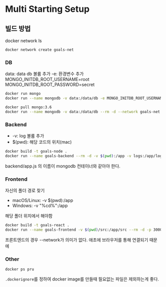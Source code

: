# Multi Starting Setup

## 빌드 방법

docker network ls

``` bash
docker network create goals-net
```

### DB

data: data db 볼륨 추가
-e: 환경변수 추가
MONGO_INITDB_ROOT_USERNAME=root
MONGO_INITDB_ROOT_PASSWORD=secret

``` bash
docker run mongo
docker run --name mongodb -v data:/data/db -e MONGO_INITDB_ROOT_USERNAME=admin -e MONGO_INITDB_ROOT_PASSWORD=password --rm -d --network goals-net mongo

docker pull mongo:3.6
docker run --name mongodb -v data:/data/db --rm -d --network goals-net mongo:3.6

```

### Backend

- -v: log 볼륨 추가
- $(pwd): 해당 코드의 위치(mac)

``` bash
docker build -t goals-node .
docker run --name goals-backend --rm -d -v $(pwd):/app -v logs:/app/logs -v /app/node_modules --network goals-net -p 80:80 goals-node
```

backend/app.js 의 이름이 mongodb 컨테이너와 같아야 한다.

### Frontend

자신의 폴더 경로 찾기

- macOS/Linux: -v $(pwd):/app
- Windows: -v "%cd%":/app

해당 폴더 위치에서 해야함

``` bash
docker build -t goals-react .
docker run --name goals-frontend -v $(pwd)/src:/app/src --rm -d -p 3000:3000 goals-react
```

프론트엔드의 경우 --network가 의미가 없다. 애초에 브라우저를 통해 연결되기 때문에

### Other

``` docker
docker ps pru
```

`.dockerignore`를 정하여 docker image를 만들때 필요없는 파일은 제외하는게 좋다.
